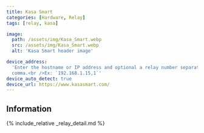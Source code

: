 ```yaml
---
title: Kasa Smart
categories: [Hardware, Relay]
tags: [relay, kasa]

image:
  path: /assets/img/Kasa_Smart.webp
  src: /assets/img/Kasa_Smart.webp
  alt: 'Kasa Smart header image'

device_address:
  'Enter the hostname or IP address and optional a relay number separated by a
  comma.<br />Ex: `192.168.1.15,1`'
device_auto_detect: true
device_url: https://www.kasasmart.com/
---
```


## Information

{% include_relative _relay_detail.md %}
